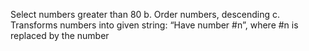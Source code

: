 Select numbers greater than 80
b.
Order numbers, descending
c.
Transforms numbers into given string: “Have number #n”, where #n is replaced by the number
